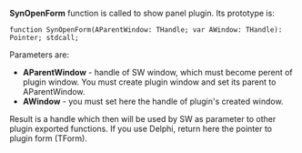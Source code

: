 **SynOpenForm** function is called to show panel plugin. Its prototype is:

    function SynOpenForm(AParentWindow: THandle; var AWindow: THandle): Pointer; stdcall;

Parameters are:

- **AParentWindow** - handle of SW window, which must become perent of plugin window. You must create plugin window and set its parent to AParentWindow.
- **AWindow** - you must set here the handle of plugin's created window.

Result is a handle which then will be used by SW as parameter to other plugin exported functions.
If you use Delphi, return here the pointer to plugin form (TForm).
